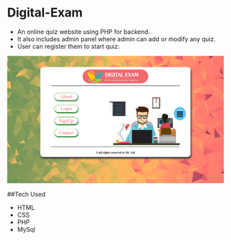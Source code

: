 # Digital-Exam

- An online quiz website using PHP for backend. 
- It also includes admin panel where admin can add or modify any quiz.
- User can register them to start quiz.

![Homepage](https://github.com/mrsid4u/Digital-Exam/blob/master/images/ImgHome.png "Homepage")


##Tech Used

- HTML 
- CSS
- PHP
- MySql
